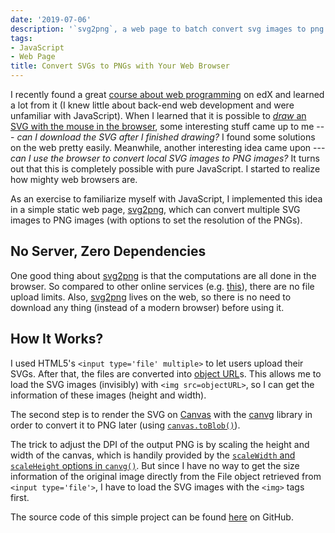 ```yaml
---
date: '2019-07-06'
description: '`svg2png`, a web page to batch convert svg images to png images.'
tags:
- JavaScript
- Web Page
title: Convert SVGs to PNGs with Your Web Browser
---
```



I recently found a great [course about web programming](https://courses.edx.org/courses/course-v1:HarvardX+CS50W+Web/course/) on edX and learned a lot from it (I knew little about back-end web development and were unfamiliar with JavaScript). When I learned that it is possible to [*draw* an SVG with the mouse in the browser](https://video.cs50.net/web/2018/spring/lectures/6?t=1h35m5s), some interesting stuff came up to me   --- *can I download the SVG after I finished drawing?* I found some solutions on the web pretty easily. Meanwhile, another interesting idea came upon --- *can I use the browser to convert local SVG images to PNG images?*
It turns out that this is completely possible with pure JavaScript. I started to realize how mighty web browsers are.

As an exercise to familiarize myself with JavaScript, I implemented this idea in a simple static web page, [svg2png](https://svg2png.yongfu.name), which can convert multiple SVG images to PNG images (with options to set the resolution of the PNGs).

## No Server, Zero Dependencies

One good thing about [svg2png](https://svg2png.yongfu.name) is that the computations are all done in the browser. So compared to other online services (e.g. [this](https://svgtopng.com/)), there are no file upload limits. Also, [svg2png](https://svg2png.yongfu.name) lives on the web, so there is no need to download any thing (instead of a modern browser) before using it. 

## How It Works?

I used HTML5's `<input type='file' multiple>` to let users upload their SVGs. After that, the files are converted into [object URL](https://developer.mozilla.org/zh-TW/docs/Web/API/URL/createObjectURL)s. This allows me to load the SVG images (invisibly) with `<img src=objectURL>`, so I can get the information of these images (height and width).

The second step is to render the SVG on [Canvas](https://www.w3schools.com/html/html5_canvas.asp) with the [canvg](https://github.com/canvg/canvg) library in order to convert it to PNG later (using [`canvas.toBlob()`](https://developer.mozilla.org/en-US/docs/Web/API/HTMLCanvasElement/toBlob)).

The trick to adjust the DPI of the output PNG is by scaling the height and width of the canvas, which is handily provided by the [`scaleWidth` and `scaleHeight` options in `canvg()`](https://github.com/canvg/canvg#usage-on-the-browser). But since I have no way to get the size information of the original image directly from the File object retrieved from `<input type='file'>`, I have to load the SVG images with the `<img>` tags first.

The source code of this simple project can be found [here](https://github.com/liao961120/svg2png) on GitHub.

